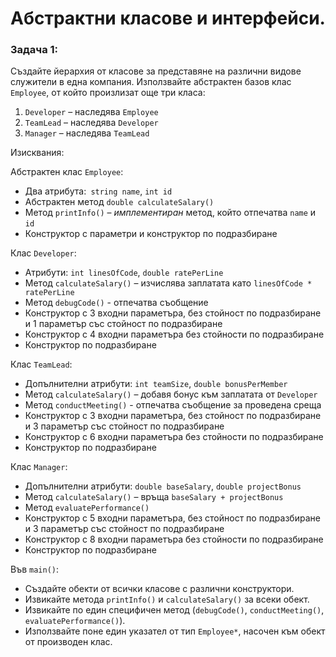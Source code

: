 # Абстрактни класове и интерфейси.


### Задача 1:
Създайте йерархия от класове за представяне на различни видове служители в една компания. Използвайте абстрактен базов клас `Employee`, от който произлизат още три класа:
1. `Developer` – наследява `Employee`
2. `TeamLead` – наследява `Developer`
3. `Manager` – наследява `TeamLead`

Изисквания:

Абстрактен клас `Employee`:
* Два атрибута:` string name`, `int id`
* Абстрактен метод `double calculateSalary()`
* Метод `printInfo()` – _имплементиран_ метод, който отпечатва `name` и `id`
* Конструктор с параметри и конструктор по подразбиране

Клас `Developer`:
* Атрибути: `int linesOfCode`, `double ratePerLine`
* Метод `calculateSalary()` – изчислява заплатата като `linesOfCode * ratePerLine`
* Метод `debugCode()` - отпечатва съобщение
* Конструктор с 3 входни параметъра, без стойност по подразбиране и 1 параметър със стойност по подразбиране
* Конструктор с 4 входни параметъра без стойности по подразбиране
* Конструктор по подразбиране

Клас `TeamLead`:
* Допълнителни атрибути: `int teamSize`, `double bonusPerMember`
* Метод `calculateSalary()` – добавя бонус към заплатата от `Developer`
* Метод `conductMeeting()` - отпечатва съобщение за проведена среща
* Конструктор с 3 входни параметъра, без стойност по подразбиране и 3 параметър със стойност по подразбиране
* Конструктор с 6 входни параметъра без стойности по подразбиране
* Конструктор по подразбиране

Клас `Manager`:
* Допълнителни атрибути: `double baseSalary`, `double projectBonus`
* Метод `calculateSalary()` – връща `baseSalary + projectBonus`
* Метод `evaluatePerformance()`
* Конструктор с 5 входни параметъра, без стойност по подразбиране и 3 параметър със стойност по подразбиране
* Конструктор с 8 входни параметъра без стойности по подразбиране
* Конструктор по подразбиране

Във `main()`:
* Създайте обекти от всички класове с различни конструктори.
* Извикайте метода `printInfo()` и `calculateSalary()` за всеки обект.
* Извикайте по един специфичен метод (`debugCode()`, `conductMeeting()`, `evaluatePerformance()`).
* Използвайте поне един указател от тип `Employee*`, насочен към обект от производен клас.


